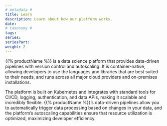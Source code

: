 ```yaml
---
# metadata # 
title: Learn
description: Learn about how our platform works.
date: 
# taxonomy #
tags: 
series:
seriesPart:
weight: 2
--- 
```


{{% productName %}} is a data science platform that provides data-driven pipelines with version control and autoscaling. It is container-native, allowing developers to use the languages and libraries that are best suited to their needs, and runs across all major cloud providers and on-premises installations.

The platform is built on Kubernetes and integrates with standard tools for CI/CD, logging, authentication, and data APIs, making it scalable and incredibly flexible. {{% productName %}}’s data-driven pipelines allow you to automatically trigger data processing based on changes in your data, and the platform’s autoscaling capabilities ensure that resource utilization is optimized, maximizing developer efficiency.

